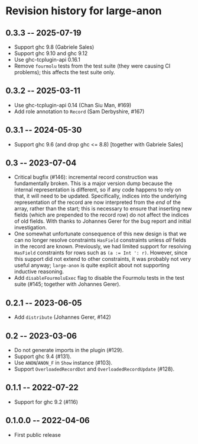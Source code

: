 # Revision history for large-anon

## 0.3.3 -- 2025-07-19

* Support ghc 9.8 (Gabriele Sales)
* Support ghc 9.10 and ghc 9.12
* Use ghc-tcplugin-api 0.16.1
* Remove `fourmolu` tests from the test suite (they were causing CI problems);
  this affects the test suite only.

## 0.3.2 -- 2025-03-11

* Use ghc-tcplugin-api 0.14 (Chan Siu Man, #169)
* Add role annotation to `Record` (Sam Derbyshire, #167)

## 0.3.1 -- 2024-05-30

* Support ghc 9.6 (and drop ghc <= 8.8)
  [together with Gabriele Sales]

## 0.3 -- 2023-07-04

* Critical bugfix (#146): incremental record construction was fundamentally
  broken. This is a major version dump because the internal representation
  is different, so if any code happens to rely on that, it will need to be
  updated. Specifically, indices into the underlying representation of the
  record are now interpreted from the _end_ of the array, rather than the
  start; this is necessary to ensure that inserting new fields (which are
  prepended to the record row) do not affect the indices of old fields.
  With thanks to Johannes Gerer for the bug report and initial investigation.
* One somewhat unfortunate consequence of this new design is that we can no
  longer resolve constraints `HasField` constraints unless _all_ fields in the
  record are known. Previously, we had limited support for resolving `HasField`
  constraints for rows such as `(a := Int ': r)`. However, since this
  support did not extend to other constraints, it was probably not very useful
  anyway; `large-anon` is quite explicit about not supporting inductive
  reasoning.
* Add `disableFourmoluExec` flag to disable the Fourmolu tests in the test suite
  (#145; together with Johannes Gerer).

## 0.2.1 -- 2023-06-05

* Add `distribute` (Johannes Gerer, #142)

## 0.2 -- 2023-03-06

* Do not generate imports in the plugin (#129).
* Support ghc 9.4 (#131).
* Use `ANON`/`ANON_F` in `Show` instance (#103).
* Support `OverloadedRecordDot` and `OverloadedRecordUpdate` (#128).

## 0.1.1 -- 2022-07-22

* Support for ghc 9.2 (#116)

## 0.1.0.0 -- 2022-04-06

* First public release
